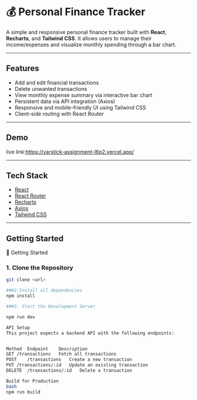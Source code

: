 # 💰 Personal Finance Tracker

A simple and responsive personal finance tracker built with **React**, **Recharts**, and **Tailwind CSS**. It allows users to manage their income/expenses and visualize monthly spending through a bar chart.

---

##  Features

-  Add and edit financial transactions
-  Delete unwanted transactions
-  View monthly expense summary via interactive bar chart
-  Persistent data via API integration (Axios)
-  Responsive and mobile-friendly UI using Tailwind CSS
- Client-side routing with React Router

---

## Demo

live link:https://yarstick-assignment-l6p2.vercel.app/

---

## Tech Stack

- [React](https://reactjs.org/)
- [React Router](https://reactrouter.com/)
- [Recharts](https://recharts.org/)
- [Axios](https://axios-http.com/)
- [Tailwind CSS](https://tailwindcss.com/)

---

##  Getting Started
🚀 Getting Started

### 1. Clone the Repository

```bash
git clone <url>

###2.Install all dependencies
npm install

###3. Start the Development Server

npm run dev

API Setup
This project expects a backend API with the following endpoints:


Method	Endpoint	Description
GET	/transactions	Fetch all transactions
POST	/transactions	Create a new transaction
PUT	/transactions/:id	Update an existing transaction
DELETE	/transactions/:id	Delete a transaction

Build for Production
bash
npm run build
